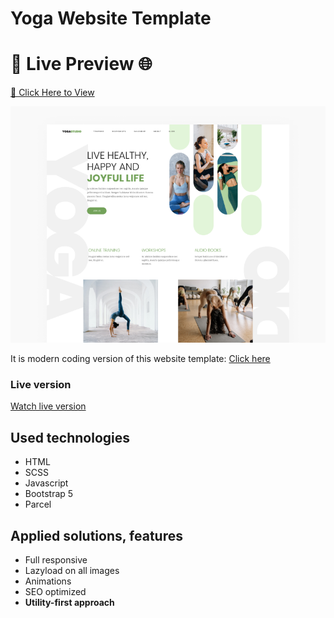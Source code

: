 # Yoga Website Template

# 🚀 Live Preview 🌐  

[🔗 Click Here to View](https://vijay-ky.github.io/Production-Private-Yoga-Yoga-Studio-React-Website-Template/)  

![alt text](https://github.com/damiankomonski/yoga-template/blob/main/cover-image.png?raw=true)

It is modern coding version of this website template:
[Click here](https://templatesjungle.com/downloads/divineyoga-free-yoga-teacher-studio-figma-template/)

### Live version
[Watch live version](https://projects.koski.studio/template-yoga/)

## Used technologies
- HTML
- SCSS
- Javascript
- Bootstrap 5
- Parcel

## Applied solutions, features
- Full responsive
- Lazyload on all images
- Animations
- SEO optimized
- **Utility-first approach**
